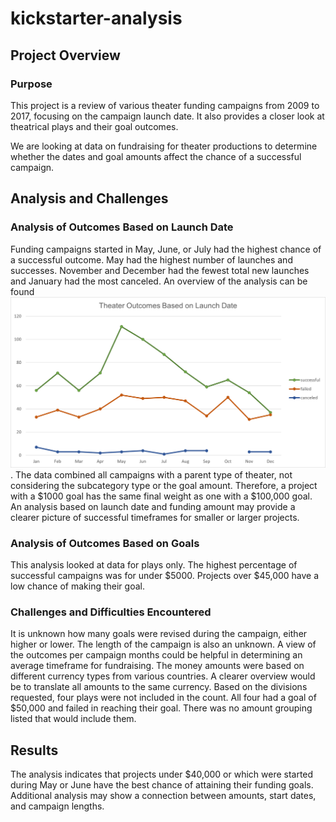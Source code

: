# kickstarter-analysis

## Project Overview

### Purpose
This project is a review of various theater funding campaigns from 2009 to 2017, focusing on the campaign launch date.   It also provides a closer look at theatrical plays and their goal outcomes.

We are looking at data on fundraising for theater productions to determine whether the dates and goal amounts affect the chance of a successful campaign.

## Analysis and Challenges
### Analysis of Outcomes Based on Launch Date
Funding campaigns started in May, June, or July had the highest chance of a successful outcome.  May had the highest number of launches and successes.  November and December had the fewest total new launches and January had the most canceled. An overview of the analysis can be found ![here](Resources/Theater_Outcomes_vs_Launch.png).
The data combined all campaigns with a parent type of theater, not considering the subcategory type or the goal amount.  Therefore, a project with a $1000 goal has the same final weight as one with a $100,000 goal.  An analysis based on launch date and funding amount may provide a clearer picture of successful timeframes for smaller or larger projects.

### Analysis of Outcomes Based on Goals
This analysis looked at data for plays only.  The highest percentage of successful campaigns was for under $5000.  Projects over $45,000 have a low chance of making their goal.  
### Challenges and Difficulties Encountered
It is unknown how many goals were revised during the campaign, either higher or lower.  The length of the campaign is also an unknown.  A view of the outcomes per campaign months could be helpful in determining an average timeframe for fundraising.
The money amounts were based on different currency types from various countries.  A clearer overview would be to translate all amounts to the same currency.
Based on the divisions requested, four plays were not included in the count.  All four had a goal of $50,000 and failed in reaching their goal.  There was no amount grouping listed that would include them.

## Results
The analysis indicates that projects under $40,000 or which were started during May or June have the best chance of attaining their funding goals.  Additional analysis may show a connection between amounts, start dates, and campaign lengths. 

